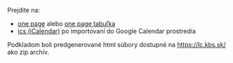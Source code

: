 Prejdite na:  
- [one page](https://jablka.github.io/Liturgicky-kalendar/onepage.html) alebo [one page tabuľka](https://jablka.github.io/Liturgicky-kalendar/onepage_tabulka.html)
- [ics (iCalendar)](https://calendar.google.com/calendar/embed?src=0fa89377652de643295bf7ac3819ea2f6451c2932fd188ed09e7d72683255e21%40group.calendar.google.com&ctz=Europe%2FPrague) po importovaní do Google Calendar prostredia

Podkladom boli predgenerované html súbory dostupné na https://lc.kbs.sk/ ako zip archív.

